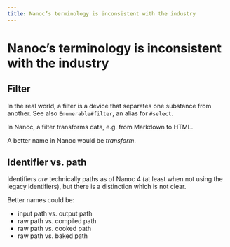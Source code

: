 ```yaml
---
title: Nanoc’s terminology is inconsistent with the industry
---
```


# Nanoc’s terminology is inconsistent with the industry
## Filter
In the real world, a filter is a device that separates one substance from another. See also `Enumerable#filter`, an alias for `#select`.

In Nanoc, a filter transforms data, e.g. from Markdown to HTML.

A better name in Nanoc would be *transform*.

## Identifier vs. path
Identifiers *are* technically paths as of Nanoc 4 (at least when not using the legacy identifiers), but there is a distinction which is not clear.

Better names could be:

- input path vs. output path
- raw path vs. compiled path
- raw path vs. cooked path
- raw path vs. baked path